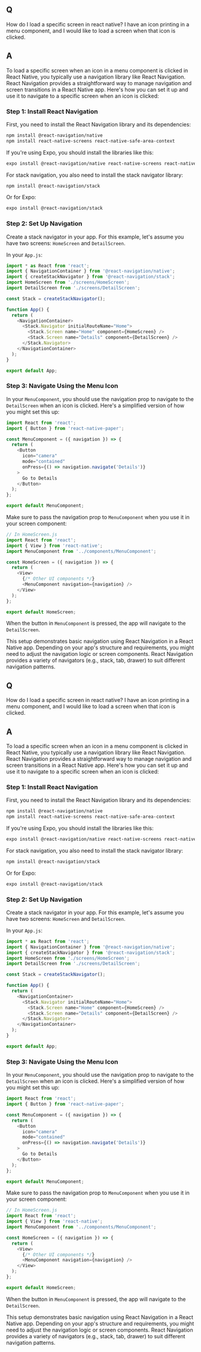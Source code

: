 ## Q
How do I load a specific screen in react native? I have an icon printing in a menu component, and I would like to load a screen when that icon is clicked.

## A

To load a specific screen when an icon in a menu component is clicked in React Native, you typically use a navigation library like React Navigation. React Navigation provides a straightforward way to manage navigation and screen transitions in a React Native app. Here's how you can set it up and use it to navigate to a specific screen when an icon is clicked:

### Step 1: Install React Navigation

First, you need to install the React Navigation library and its dependencies:

```bash
npm install @react-navigation/native
npm install react-native-screens react-native-safe-area-context
```

If you're using Expo, you should install the libraries like this:

```bash
expo install @react-navigation/native react-native-screens react-native-safe-area-context
```

For stack navigation, you also need to install the stack navigator library:

```bash
npm install @react-navigation/stack
```

Or for Expo:

```bash
expo install @react-navigation/stack
```

### Step 2: Set Up Navigation

Create a stack navigator in your app. For this example, let's assume you have two screens: `HomeScreen` and `DetailScreen`.

In your `App.js`:

```javascript
import * as React from 'react';
import { NavigationContainer } from '@react-navigation/native';
import { createStackNavigator } from '@react-navigation/stack';
import HomeScreen from './screens/HomeScreen';
import DetailScreen from './screens/DetailScreen';

const Stack = createStackNavigator();

function App() {
  return (
    <NavigationContainer>
      <Stack.Navigator initialRouteName="Home">
        <Stack.Screen name="Home" component={HomeScreen} />
        <Stack.Screen name="Details" component={DetailScreen} />
      </Stack.Navigator>
    </NavigationContainer>
  );
}

export default App;
```

### Step 3: Navigate Using the Menu Icon

In your `MenuComponent`, you should use the navigation prop to navigate to the `DetailScreen` when an icon is clicked. Here's a simplified version of how you might set this up:

```javascript
import React from 'react';
import { Button } from 'react-native-paper';

const MenuComponent = ({ navigation }) => {
  return (
    <Button
      icon="camera"
      mode="contained"
      onPress={() => navigation.navigate('Details')}
    >
      Go to Details
    </Button>
  );
};

export default MenuComponent;
```

Make sure to pass the navigation prop to `MenuComponent` when you use it in your screen component:

```javascript
// In HomeScreen.js
import React from 'react';
import { View } from 'react-native';
import MenuComponent from '../components/MenuComponent';

const HomeScreen = ({ navigation }) => {
  return (
    <View>
      {/* Other UI components */}
      <MenuComponent navigation={navigation} />
    </View>
  );
};

export default HomeScreen;
```

When the button in `MenuComponent` is pressed, the app will navigate to the `DetailScreen`.

This setup demonstrates basic navigation using React Navigation in a React Native app. Depending on your app's structure and requirements, you might need to adjust the navigation logic or screen components. React Navigation provides a variety of navigators (e.g., stack, tab, drawer) to suit different navigation patterns.


## Q

How do I load a specific screen in react native? I have an icon printing in a menu component, and I would like to load a screen when that icon is clicked.

## A

To load a specific screen when an icon in a menu component is clicked in React Native, you typically use a navigation library like React Navigation. React Navigation provides a straightforward way to manage navigation and screen transitions in a React Native app. Here's how you can set it up and use it to navigate to a specific screen when an icon is clicked:

### Step 1: Install React Navigation

First, you need to install the React Navigation library and its dependencies:

```bash
npm install @react-navigation/native
npm install react-native-screens react-native-safe-area-context
```

If you're using Expo, you should install the libraries like this:

```bash
expo install @react-navigation/native react-native-screens react-native-safe-area-context
```

For stack navigation, you also need to install the stack navigator library:

```bash
npm install @react-navigation/stack
```

Or for Expo:

```bash
expo install @react-navigation/stack
```

### Step 2: Set Up Navigation

Create a stack navigator in your app. For this example, let's assume you have two screens: `HomeScreen` and `DetailScreen`.

In your `App.js`:

```javascript
import * as React from 'react';
import { NavigationContainer } from '@react-navigation/native';
import { createStackNavigator } from '@react-navigation/stack';
import HomeScreen from './screens/HomeScreen';
import DetailScreen from './screens/DetailScreen';

const Stack = createStackNavigator();

function App() {
  return (
    <NavigationContainer>
      <Stack.Navigator initialRouteName="Home">
        <Stack.Screen name="Home" component={HomeScreen} />
        <Stack.Screen name="Details" component={DetailScreen} />
      </Stack.Navigator>
    </NavigationContainer>
  );
}

export default App;
```

### Step 3: Navigate Using the Menu Icon

In your `MenuComponent`, you should use the navigation prop to navigate to the `DetailScreen` when an icon is clicked. Here's a simplified version of how you might set this up:

```javascript
import React from 'react';
import { Button } from 'react-native-paper';

const MenuComponent = ({ navigation }) => {
  return (
    <Button
      icon="camera"
      mode="contained"
      onPress={() => navigation.navigate('Details')}
    >
      Go to Details
    </Button>
  );
};

export default MenuComponent;
```

Make sure to pass the navigation prop to `MenuComponent` when you use it in your screen component:

```javascript
// In HomeScreen.js
import React from 'react';
import { View } from 'react-native';
import MenuComponent from '../components/MenuComponent';

const HomeScreen = ({ navigation }) => {
  return (
    <View>
      {/* Other UI components */}
      <MenuComponent navigation={navigation} />
    </View>
  );
};

export default HomeScreen;
```

When the button in `MenuComponent` is pressed, the app will navigate to the `DetailScreen`.

This setup demonstrates basic navigation using React Navigation in a React Native app. Depending on your app's structure and requirements, you might need to adjust the navigation logic or screen components. React Navigation provides a variety of navigators (e.g., stack, tab, drawer) to suit different navigation patterns.